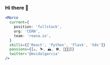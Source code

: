 ### Hi there 👋

```jsx
<Marco
  current={
    position: 'fullstack',
    org: 'CERN',
    team: 'reana.io',
  }
  skills={['React', 'Python', 'Flask', 'k8s']}
  passions={[☕, ⛷, ⛰, ⚽️, 👨🏻‍💻]}
  twitter='@mvidalgarcia'
/>
```

<!--
**mvidalgarcia/mvidalgarcia** is a ✨ _special_ ✨ repository because its `README.md` (this file) appears on your GitHub profile.

Here are some ideas to get you started:

- 🔭 I’m currently working on ...
- 🌱 I’m currently learning ...
- 👯 I’m looking to collaborate on ...
- 🤔 I’m looking for help with ...
- 💬 Ask me about ...
- 📫 How to reach me: ...
- 😄 Pronouns: ...
- ⚡ Fun fact: ...
-->
